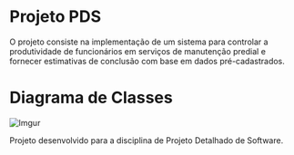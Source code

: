 # Projeto PDS
O projeto consiste na implementação de um sistema para controlar a produtividade de funcionários em serviços de manutenção predial e fornecer estimativas de conclusão com base em dados pré-cadastrados.

# Diagrama de Classes
![Imgur](https://i.imgur.com/E6kzd7T.png)


Projeto desenvolvido para a disciplina de Projeto Detalhado de Software.